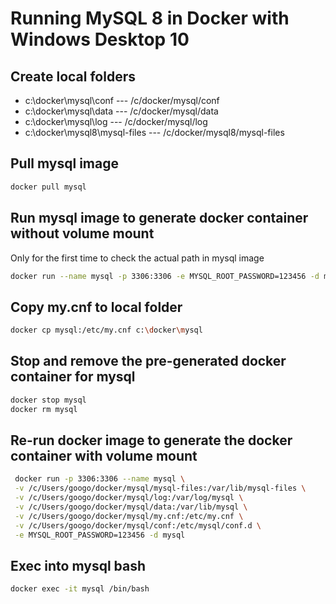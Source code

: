 # Running MySQL 8 in Docker with Windows Desktop 10

## Create local folders

- c:\docker\mysql\conf --- /c/docker/mysql/conf
- c:\docker\mysql\data --- /c/docker/mysql/data
- c:\docker\mysql\log  --- /c/docker/mysql/log
- c:\docker\mysql8\mysql-files --- /c/docker/mysql8/mysql-files

## Pull mysql image
```sh
docker pull mysql
```
## Run mysql image to generate docker container without volume mount 
Only for the first time to check the actual path in mysql image
```sh
docker run --name mysql -p 3306:3306 -e MYSQL_ROOT_PASSWORD=123456 -d mysql
```

## Copy my.cnf to local folder
```sh
docker cp mysql:/etc/my.cnf c:\docker\mysql
```
## Stop and remove the pre-generated docker container for mysql
```sh
docker stop mysql
docker rm mysql
```

## Re-run docker image to generate the docker container with volume mount
```sh
 docker run -p 3306:3306 --name mysql \
 -v /c/Users/googo/docker/mysql/mysql-files:/var/lib/mysql-files \
 -v /c/Users/googo/docker/mysql/log:/var/log/mysql \
 -v /c/Users/googo/docker/mysql/data:/var/lib/mysql \
 -v /c/Users/googo/docker/mysql/my.cnf:/etc/my.cnf \
 -v /c/Users/googo/docker/mysql/conf:/etc/mysql/conf.d \
 -e MYSQL_ROOT_PASSWORD=123456 -d mysql
```

## Exec into mysql bash
```sh
docker exec -it mysql /bin/bash
```
